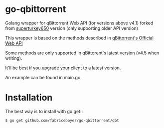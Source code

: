 go-qbittorrent
==================

Golang wrapper for qBittorrent Web API (for versions above v4.1) forked from [superturkey650](github.com/superturkey650/go-qbittorrent) version (only supporting older API version)

This wrapper is based on the methods described in [qBittorrent's Official Web API](https://github.com/qbittorrent/qBittorrent/wiki/WebUI-API-(qBittorrent-4.1)>)

Some methods are only supported in qBittorent's latest version (v4.5 when writing).

It'll be best if you upgrade your client to a latest version.

An example can be found in main.go

Installation
============

The best way is to install with go get::

    $ go get github.com/fabriceboyer/go-qbittorrent/qbt
